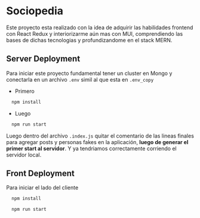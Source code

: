 # Sociopedia

Este proyecto esta realizado con la idea de adquirir las habilidades frontend con React Redux y interiorizarme aún mas con MUI, comprendiendo las bases de dichas tecnologias y profundizandome en el stack MERN.


## Server Deployment

Para iniciar este proyecto fundamental tener un cluster en Mongo y conectarla en un archivo ``.env`` simil al que esta en ``.env_copy``

- Primero

```bash
  npm install
```
- Luego

```bash
  npm run start
```

Luego dentro del archivo ``.index.js`` quitar el comentario de las lineas finales para agregar posts y personas fakes en la aplicación, **luego de generar el primer start al servidor**. Y ya tendriamos correctamente corriendo el servidor local.




## Front Deployment

Para iniciar el lado del cliente 



```bash
  npm install
```
```bash
  npm run start
```